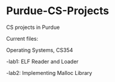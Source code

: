 Purdue-CS-Projects
==================

CS projects in Purdue

Current files:

Operating Systems, CS354

  -lab1: ELF Reader and Loader
  
  -lab2: Implementing Malloc Library
  
